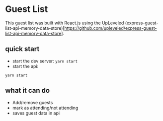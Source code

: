 # Guest List

This guest list was built with React.js using the UpLeveled (express-guest-list-api-memory-data-store)[https://github.com/upleveled/express-guest-list-api-memory-data-store].

## quick start

- start the dev server: `yarn start`
- start the api:

```cd express-guest-list-api-memory-data-store
yarn start
```

## what it can do

- Add/remove guests
- mark as attending/not attending
- saves guest data in api
